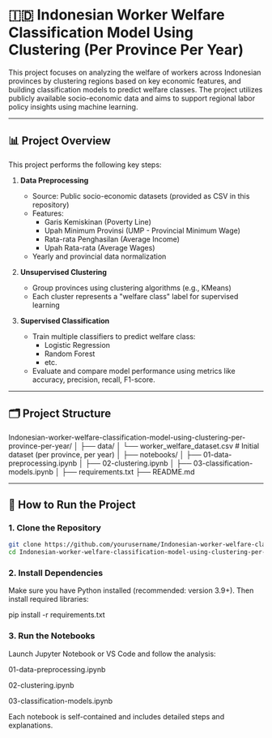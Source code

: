 # 🇮🇩 Indonesian Worker Welfare Classification Model Using Clustering (Per Province Per Year)

This project focuses on analyzing the welfare of workers across Indonesian provinces by clustering regions based on key economic features, and building classification models to predict welfare classes. The project utilizes publicly available socio-economic data and aims to support regional labor policy insights using machine learning.

---

## 📊 Project Overview

This project performs the following key steps:

1. **Data Preprocessing**  
   - Source: Public socio-economic datasets (provided as CSV in this repository)
   - Features:  
     - Garis Kemiskinan (Poverty Line)  
     - Upah Minimum Provinsi (UMP - Provincial Minimum Wage)  
     - Rata-rata Penghasilan (Average Income)  
     - Upah Rata-rata (Average Wages)  
   - Yearly and provincial data normalization

2. **Unsupervised Clustering**  
   - Group provinces using clustering algorithms (e.g., KMeans)
   - Each cluster represents a "welfare class" label for supervised learning

3. **Supervised Classification**  
   - Train multiple classifiers to predict welfare class:
     - Logistic Regression
     - Random Forest
     - etc.
   - Evaluate and compare model performance using metrics like accuracy, precision, recall, F1-score.

---

## 🗂️ Project Structure

Indonesian-worker-welfare-classification-model-using-clustering-per-province-per-year/
│
├── data/
│ └── worker_welfare_dataset.csv # Initial dataset (per province, per year)
│
├── notebooks/
│ ├── 01-data-preprocessing.ipynb
│ ├── 02-clustering.ipynb
│ ├── 03-classification-models.ipynb
│
├── requirements.txt
├── README.md


---

## 🧠 How to Run the Project

### 1. Clone the Repository

```bash
git clone https://github.com/yourusername/Indonesian-worker-welfare-classification-model-using-clustering-per-province-per-year.git
cd Indonesian-worker-welfare-classification-model-using-clustering-per-province-per-year
```

### 2. Install Dependencies
Make sure you have Python installed (recommended: version 3.9+). Then install required libraries:

pip install -r requirements.txt

### 3. Run the Notebooks
Launch Jupyter Notebook or VS Code and follow the analysis:

01-data-preprocessing.ipynb

02-clustering.ipynb

03-classification-models.ipynb

Each notebook is self-contained and includes detailed steps and explanations.

